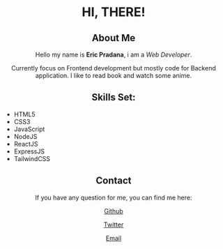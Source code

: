 <div align="center">

# HI, THERE!

## About Me

Hello my name is **Eric Pradana**,
i am a _Web Developer_.

Currently focus on Frontend development but mostly code
for Backend application. I like to read book and watch some anime.

## Skills Set:

<div align="left">

- HTML5
- CSS3
- JavaScript
- NodeJS
- ReactJS
- ExpressJS
- TailwindCSS

</div>

## Contact

If you have any question for me,
you can find me here:

[Github](https://github.com/ericprd)

[Twitter](https://twitter.com/_livingDe4th)

[Email](ericpradaa@proton.me)

</div>
